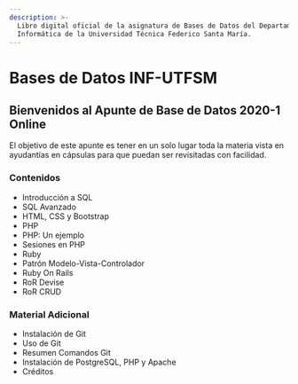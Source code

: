 ```yaml
---
description: >-
  Libro digital oficial de la asignatura de Bases de Datos del Departamento de
  Informática de la Universidad Técnica Federico Santa María.
---
```


# Bases de Datos INF-UTFSM

## Bienvenidos al Apunte de Base de Datos 2020-1 Online

El objetivo de este apunte es tener en un solo lugar toda la materia vista en ayudantías en cápsulas para que puedan ser revisitadas con facilidad.

### Contenidos

* Introducción a SQL
* SQL Avanzado
* HTML, CSS y Bootstrap
* PHP
* PHP: Un ejemplo
* Sesiones en PHP
* Ruby
* Patrón Modelo-Vista-Controlador
* Ruby On Rails
* RoR Devise
* RoR CRUD

### Material Adicional

* Instalación de Git
* Uso de Git
* Resumen Comandos Git
* Instalación de PostgreSQL, PHP y Apache
* Créditos


